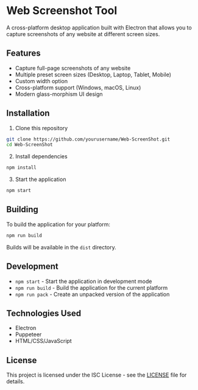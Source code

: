 # Web Screenshot Tool

A cross-platform desktop application built with Electron that allows you to capture screenshots of any website at different screen sizes.

## Features

- Capture full-page screenshots of any website
- Multiple preset screen sizes (Desktop, Laptop, Tablet, Mobile)
- Custom width option
- Cross-platform support (Windows, macOS, Linux)
- Modern glass-morphism UI design

## Installation

1. Clone this repository

```bash
git clone https://github.com/yourusername/Web-ScreenShot.git
cd Web-ScreenShot
```

2. Install dependencies

```bash
npm install
```

3. Start the application

```bash
npm start
```

## Building

To build the application for your platform:

```bash
npm run build
```

Builds will be available in the `dist` directory.

## Development

- `npm start` - Start the application in development mode
- `npm run build` - Build the application for the current platform
- `npm run pack` - Create an unpacked version of the application

## Technologies Used

- Electron
- Puppeteer
- HTML/CSS/JavaScript

## License

This project is licensed under the ISC License - see the [LICENSE](LICENSE) file for details.
